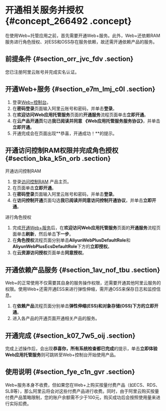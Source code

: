 # 开通相关服务并授权 {#concept_266492 .concept}

在使用Web+托管应用之前，首先需要开通Web+服务。此外，Web+还依赖RAM服务进行角色授权、对ESS和OSS存在服务依赖，故还需开通依赖产品的服务。

## 前提条件 {#section_orr_jvc_fdv .section}

您已注册阿里云账号并完成实名认证。

## 开通Web+服务 {#section_e7m_lmj_c0l .section}

1.  登录[Web+控制台](https://webplus.console.aliyun.com)。
2.  在**密码登录**页面输入阿里云账号和密码，并单击**登录**。
3.  在**欢迎访问Web应用托管服务**页面的**开通服务**流程页面单击**立即开通**。
4.  在**云产品开通页**勾选**我已阅读并同意 《Web应用托管服务服务协议》**，并单击**立即开通**。
5.  开通完成会在页面出现**恭喜，开通成功！**的提示。

## 开通访问控制RAM权限并完成角色授权 {#section_bka_k5n_orb .section}

开通访问控制RAM

1.  登录[访问控制RAM](https://www.aliyun.com/product/ram) 产品主页。
2.  在页面单击**立即开通**。
3.  在**密码登录**页面输入阿里云账号和密码，并单击**登录**。
4.  在**访问控制开通**页面勾选**我已阅读并同意访问控制开通协议**，并单击**立即开通**。

进行角色授权

1.  完成[开通Web+服务](#concept_266492/section_e7m_lmj_c0l)后，在**欢迎访问Web应用托管服务**页面的**开通服务**流程页面单击**刷新**，然后单击**下一步**。
2.  在**角色授权**流程页面分别单击**AliyunWebPlusDefaultRole**和**AliyunWebPlusEcsDefaultRole**下方的**立即授权**。
3.  在**云资源访问授权**页面单击**同意授权**。

## 开通依赖产品服务 {#section_1av_nof_tbu .section}

Web+的正常使用不仅需要其自身的服务操作权限，还需要开通其他阿里云服务的权限。使用Web+还需开通ESS来进行弹性伸缩，需开通OSS来保存日志和监控信息。

1.  在**依赖产品**流程页面分别单击**弹性伸缩\(ESS\)**和**对象存储\(OSS\)**下方的**立即开通**。
2.  进入各产品的开通页面开通相关产品的服务。

## 开通完成 {#section_k07_7w5_oij .section}

完成上述操作后，会出现**恭喜你，所有系统检查都已完成**的提示，单击**立即体验Web应用托管服务**则可跳转至Web+控制台开始使用产品。

## 使用说明 {#section_fye_c1n_gvr .section}

Web+服务本身不收费，但如果您在Web+上购买按量付费产品（如ECS、RDS、SLB等），那么阿里云将会对这些付费产品进行收费。同时，由于阿里云购买按量付费产品策略限制，您的账户余额需不少于100元，购买成功后会按照使用量来进行实际扣费。

